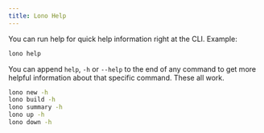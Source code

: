 ```yaml
---
title: Lono Help
---
```


You can run help for quick help information right at the CLI.  Example:

```sh
lono help
```

You can append `help`, `-h` or `--help` to the end of any command to get more helpful information about that specific command.  These all work.

```sh
lono new -h
lono build -h
lono summary -h
lono up -h
lono down -h
```


